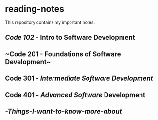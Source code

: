 # reading-notes

This repository contains my important notes.

## *Code 102* - Intro to Software Development

## ~Code 201 - Foundations of Software Development~

## Code 301 - *Intermediate Software Development*

## Code 401 - ***Advanced Software*** Development

## _-Things-I-want-to-know-more-about_
